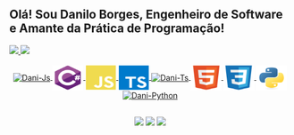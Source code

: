 ## Olá! Sou Danilo Borges, Engenheiro de Software e Amante da Prática de Programação!
<div align="left">
  <a href="hhttps://github.com/danilo-borges-dev/danilo-borges-dev">
  <img height="150em" src="https://github-readme-stats.vercel.app/api?username=danilo-borges-dev&show_icons=true&theme=chartreuse-dark&include_all_commits=true&count_private=true"/>
  <img height="150em" src="https://github-readme-stats.vercel.app/api/top-langs/?username=danilo-borges-dev&layout=compact&langs_count=7&theme=chartreuse-dark"/>
</div>
  
<div align= center style="display: inline_block"><br>
  <img align="center" alt="Dani-Js" height="45" width="55" src="https://cdn.jsdelivr.net/gh/devicons/devicon/icons/c/c-original.svg" />
  <img align="center" alt="Dani-Csharp" height="45" width="55" src="https://raw.githubusercontent.com/devicons/devicon/master/icons/csharp/csharp-original.svg">
  <img align="center" alt="Dani-Js" height="45" width="55" src="https://raw.githubusercontent.com/devicons/devicon/master/icons/javascript/javascript-plain.svg">
  <img align="center" alt="Dani-Ts" height="45" width="55" src="https://raw.githubusercontent.com/devicons/devicon/master/icons/typescript/typescript-plain.svg">
  <img align="center" alt="Dani-Ts" height="45" width="55" src="https://cdn.jsdelivr.net/gh/devicons/devicon/icons/angularjs/angularjs-original.svg" />
  <img align="center" alt="Dani-HTML" height="45" width="55" src="https://raw.githubusercontent.com/devicons/devicon/master/icons/html5/html5-original.svg">
  <img align="center" alt="Dani-CSS" height="45" width="55" src="https://raw.githubusercontent.com/devicons/devicon/master/icons/css3/css3-original.svg">
  <img align="center" alt="Dani-Python" height="45" width="55" src="https://raw.githubusercontent.com/devicons/devicon/master/icons/python/python-original.svg"> 
  <img align="center" alt="Dani-Python" height="50" width="60" src="https://cdn.jsdelivr.net/gh/devicons/devicon/icons/java/java-original.svg" />
  <!-- <img align="right" alt="Rafa-pic" height="150" style="border-radius:50px;" src="https://media.discordapp.net/attachments/639956127056134178/890373478988013628/Publicacoes_Instagram_1_1.png?width=676&height=676">
</div> -->
  
  ##
 
<div> 
  <!-- <a href=" " target="_blank"><img src="https://img.shields.io/badge/YouTube-FF0000?style=for-the-badge&logo=youtube&logoColor=white" target="_blank"></a> -->
  <a href=" " target="_blank"><img src="https://img.shields.io/badge/-Instagram-%23E4405F?style=for-the-badge&logo=instagram&logoColor=white" target="_blank"></a>
 	<!-- <a href=" " target="_blank"><img src="https://img.shields.io/badge/Twitch-9146FF?style=for-the-badge&logo=twitch&logoColor=white" target="_blank"></a> -->
 <!-- <a href=" " target="_blank"><img src="https://img.shields.io/badge/Discord-7289DA?style=for-the-badge&logo=discord&logoColor=white" target="_blank"></a> -->
  <a href = " "><img src="https://img.shields.io/badge/-Gmail-%23333?style=for-the-badge&logo=gmail&logoColor=white" target="_blank"></a>
  <a href=" " target="_blank"><img src="https://img.shields.io/badge/-LinkedIn-%230077B5?style=for-the-badge&logo=linkedin&logoColor=white" target="_blank"></a> 
 
  <!-- ![Snake animation](https://github.com/danilo-borges-dev/danilo-borges-dev/blob/output/github-contribution-grid-snake.svg) -->
 
</div>
